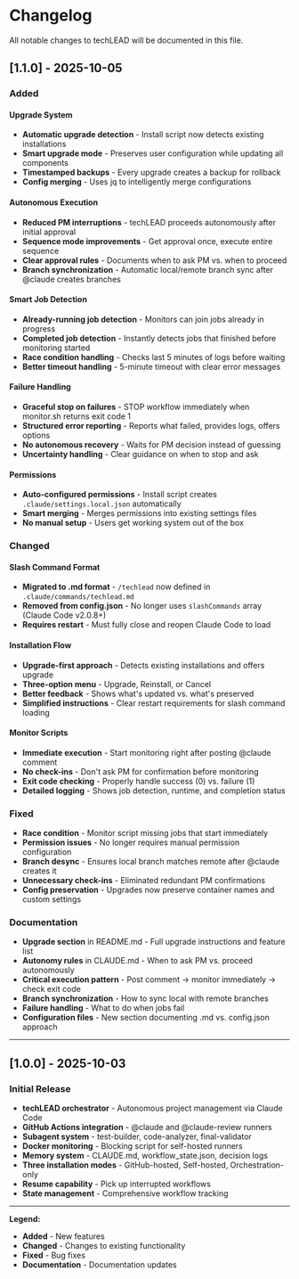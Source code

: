 # Changelog

All notable changes to techLEAD will be documented in this file.

## [1.1.0] - 2025-10-05

### Added

#### Upgrade System
- **Automatic upgrade detection** - Install script now detects existing installations
- **Smart upgrade mode** - Preserves user configuration while updating all components
- **Timestamped backups** - Every upgrade creates a backup for rollback
- **Config merging** - Uses jq to intelligently merge configurations

#### Autonomous Execution
- **Reduced PM interruptions** - techLEAD proceeds autonomously after initial approval
- **Sequence mode improvements** - Get approval once, execute entire sequence
- **Clear approval rules** - Documents when to ask PM vs. when to proceed
- **Branch synchronization** - Automatic local/remote branch sync after @claude creates branches

#### Smart Job Detection
- **Already-running job detection** - Monitors can join jobs already in progress
- **Completed job detection** - Instantly detects jobs that finished before monitoring started
- **Race condition handling** - Checks last 5 minutes of logs before waiting
- **Better timeout handling** - 5-minute timeout with clear error messages

#### Failure Handling
- **Graceful stop on failures** - STOP workflow immediately when monitor.sh returns exit code 1
- **Structured error reporting** - Reports what failed, provides logs, offers options
- **No autonomous recovery** - Waits for PM decision instead of guessing
- **Uncertainty handling** - Clear guidance on when to stop and ask

#### Permissions
- **Auto-configured permissions** - Install script creates `.claude/settings.local.json` automatically
- **Smart merging** - Merges permissions into existing settings files
- **No manual setup** - Users get working system out of the box

### Changed

#### Slash Command Format
- **Migrated to .md format** - `/techlead` now defined in `.claude/commands/techlead.md`
- **Removed from config.json** - No longer uses `slashCommands` array (Claude Code v2.0.8+)
- **Requires restart** - Must fully close and reopen Claude Code to load

#### Installation Flow
- **Upgrade-first approach** - Detects existing installations and offers upgrade
- **Three-option menu** - Upgrade, Reinstall, or Cancel
- **Better feedback** - Shows what's updated vs. what's preserved
- **Simplified instructions** - Clear restart requirements for slash command loading

#### Monitor Scripts
- **Immediate execution** - Start monitoring right after posting @claude comment
- **No check-ins** - Don't ask PM for confirmation before monitoring
- **Exit code checking** - Properly handle success (0) vs. failure (1)
- **Detailed logging** - Shows job detection, runtime, and completion status

### Fixed

- **Race condition** - Monitor script missing jobs that start immediately
- **Permission issues** - No longer requires manual permission configuration
- **Branch desync** - Ensures local branch matches remote after @claude creates it
- **Unnecessary check-ins** - Eliminated redundant PM confirmations
- **Config preservation** - Upgrades now preserve container names and custom settings

### Documentation

- **Upgrade section** in README.md - Full upgrade instructions and feature list
- **Autonomy rules** in CLAUDE.md - When to ask PM vs. proceed autonomously
- **Critical execution pattern** - Post comment → monitor immediately → check exit code
- **Branch synchronization** - How to sync local with remote branches
- **Failure handling** - What to do when jobs fail
- **Configuration files** - New section documenting .md vs. config.json approach

---

## [1.0.0] - 2025-10-03

### Initial Release

- **techLEAD orchestrator** - Autonomous project management via Claude Code
- **GitHub Actions integration** - @claude and @claude-review runners
- **Subagent system** - test-builder, code-analyzer, final-validator
- **Docker monitoring** - Blocking script for self-hosted runners
- **Memory system** - CLAUDE.md, workflow_state.json, decision logs
- **Three installation modes** - GitHub-hosted, Self-hosted, Orchestration-only
- **Resume capability** - Pick up interrupted workflows
- **State management** - Comprehensive workflow tracking

---

**Legend:**
- **Added** - New features
- **Changed** - Changes to existing functionality
- **Fixed** - Bug fixes
- **Documentation** - Documentation updates
